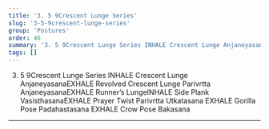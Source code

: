 ```yaml
---
title: '3. 5 9Crescent Lunge Series'
slug: '3-5-9crescent-lunge-series'
group: 'Postures'
order: 46
summary: '3. 5 9Crescent Lunge Series INHALE Crescent Lunge AnjaneyasanaEXHALE Revolved Crescent Lunge Parivrtta AnjaneyasanaEXHALE Runner’s LungeINHALE Side Plank VasisthasanaEXHALE Prayer '
tags: []
---
```


3. 5 9Crescent Lunge Series
INHALE Crescent Lunge AnjaneyasanaEXHALE Revolved Crescent Lunge Parivrtta AnjaneyasanaEXHALE Runner’s LungeINHALE Side Plank VasisthasanaEXHALE Prayer Twist Parivrtta Utkatasana EXHALE Gorilla Pose Padahastasana EXHALE Crow Pose Bakasana

---
